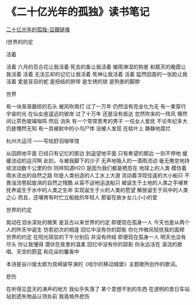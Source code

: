 # 《二十亿光年的孤独》读书笔记
[二十亿光年的孤独-豆瓣链接](https://book.douban.com/subject/26832913/)

Ⅰ世界的约定

活着

活着 六月的百合花让我活着 死去的鱼让我活着 被雨淋湿的狗崽 和那天的晚霞让我活着 活着 无法忘却的记忆让我活着 死神让我活着 活着 猛然回首的一张脸让我活着 爱是盲目的蛇 是扭结的脐带 是生锈的锁 是狗崽的脚脖

世界

有一块渐渐磨损的石头 被风吹雨打 过了一万年 仍然没有完全化为无 有一束穿行宇宙的光 在仙女座遥远的彼岸 过了十万年 还是没有抵达 忽然吹来的一阵风 倏然间让茶色玻璃嗡鸣 然后 消失 有一个常常思考的男子 一任女人爱抚 不论年纪多大 仍是懵然无知 有一具被射中的小鸟尸体 没被人发现 在枯叶上 静静地腐烂

杭州大运河 ——写给舒羽咖啡馆

从回顾地平面 已经只有记忆的那边 到遥望地平面 只有希望的那边 一刻不停地 缓缓流动的运河啊 此刻，与被我脚下的沙子 无声地吸入的一滴雨流动 毫无倦怠地持续流动数千公里的你 同样知道H2O 是因为我们都是栖息在 地球上的人类 模仿着雨水流出的自然之路 你是人类创造的人工水上大道 流动着浮现往返的大小船只 不畏浊流卷起旋涡的自然之残酷 从容不迫地运送船只 被诞生于土地的人类之手哺育 抚养诞生于水中的人类之生命 实现诞生于火的人类的愿望 解放诞生于风中的人类之心 而且，还哺育有时伫立船舷的年轻人 那留在故乡女儿小小的爱

世界的约定

晃动在泪水深处的微笑 是亘古以来世界的约定 即便现在孤身一人 今天也是从两个人的昨天中诞生 仿若初次的相逢 回忆中没有你的踪影 你化作微风轻抚我的面颊 世界的约定 在阳光斑驳的下午分别后 并没有终结 即便现在孤身一人 明天也没有尽头 你让我懂得 潜伏在夜里的温柔 回忆中没有你的踪影 你永远活在 溪流的歌唱、天空的蔚蓝 和花朵的馨香中

本诗是谷川俊太郎为宫崎骏导演的《哈尔的移动城堡》主题歌所创作的歌词。

悲伤

在听得见蓝天的涛声的地方 我似乎失落了 某个意想不到的东西 在透明的昔日车站 站到遗失物品认领处前 我竟格外悲伤